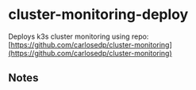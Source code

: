 # cluster-monitoring-deploy

Deploys k3s cluster monitoring using repo: [https://github.com/carlosedp/cluster-monitoring](https://github.com/carlosedp/cluster-monitoring)

## Notes


